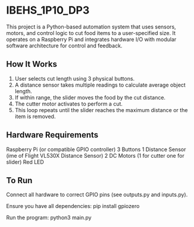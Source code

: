 # IBEHS_1P10_DP3
This project is a Python-based automation system that uses sensors, motors, and control logic to cut food items to a user-specified size. It operates on a Raspberry Pi and integrates hardware I/O with modular software architecture for control and feedback.

## How It Works
1. User selects cut length using 3 physical buttons.
2. A distance sensor takes multiple readings to calculate average object length.
3. If within range, the slider moves the food by the cut distance.
4. The cutter motor activates to perform a cut.
5. This loop repeats until the slider reaches the maximum distance or the item is removed.

## Hardware Requirements
Raspberry Pi (or compatible GPIO controller)
3 Buttons
1 Distance Sensor (ime of Flight VL530X Distance Sensor)
2 DC Motors (1 for cutter one for slider)
Red LED

## To Run
Connect all hardware to correct GPIO pins (see outputs.py and inputs.py).

Ensure you have all dependencies:
pip install gpiozero

Run the program:
python3 main.py